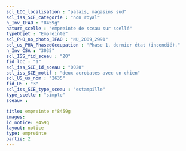 ```yaml
---
scl_LOC_localisation : "palais, magasins sud"
scl_iss_SCE_categorie : "non royal"
n_Inv_IFAO : "8459g"
nature_scelle : "empreinte de sceau sur scellé"
typeObjet : "Empreinte"
scl_PHO_no_photo_IFAO : "NU_2009_2991"
scl_us_PHA_PhasedOccupation : "Phase 1, dernier état (incendié)."
n_Inv_CSA : "3035"
scl_ISS_fid_sceau : "20"
fid_loc : "1"
scl_iss_SCE_id_sceau : "0020"
scl_iss_SCE_motif : "deux acrobates avec un chien"
scl_US_us_nom : "2635"
fid_US : "3"
scl_iss_SCE_type_sceau : "estampille"
type_scelle : "simple"
sceaux :

title: empreinte n°8459g
images: 
id_notice: 8459g
layout: notice
type: empreinte
partie: 2
---
```

